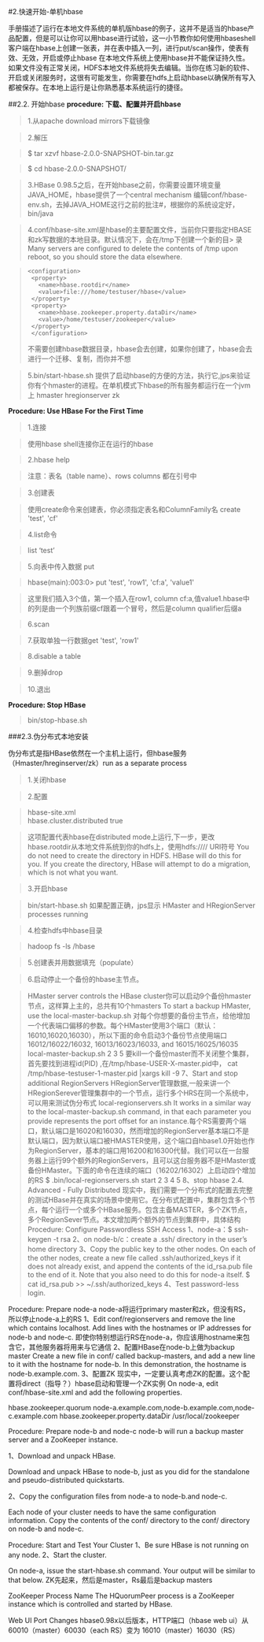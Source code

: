 #2.快速开始-单机hbase

手册描述了运行在本地文件系统的单机版hbase的例子，这并不是适当的hbase产品配置，但是可以让你可以用hbase进行试验，这一小节教你如何使用hbaseshell客户端在hbase上创建一张表，并在表中插入一列，进行put/scan操作，使表有效、无效，开启或停止hbase
在本地文件系统上使用hbase并不能保证持久性。如果文件没有正常关闭，HDFS本地文件系统将失去编辑。当你在练习新的软件、开启或关闭服务时，这很有可能发生，你需要在hdfs上启动hbase以确保所有写入都被保存。在本地上运行是让你熟悉基本系统运行的捷径。

##2.2. 开始hbase
**procedure: 下载、配置并开启hbase**

> 1.从apache download mirrors下载镜像

> 2.解压

>    $ tar xzvf hbase-2.0.0-SNAPSHOT-bin.tar.gz

>    $ cd hbase-2.0.0-SNAPSHOT/

> 3.HBase 0.98.5之后，在开始hbase之前，你需要设置环境变量JAVA_HOME，hbase提供了一个central mechanism 
> 编辑conf/hbase-env.sh，去掉JAVA_HOME这行之前的批注#，根据你的系统设定好，bin/java

> 4.conf/hbase-site.xml是hbase的主要配置文件，当前你只要指定HBASE和zk写数据的本地目录。默认情况下，会在/tmp下创建一个新的目> 录 Many servers are configured to delete the contents of /tmp upon reboot, so you should store the data elsewhere.

>     <configuration>
>      <property>
>        <name>hbase.rootdir</name>
>        <value>file:///home/testuser/hbase</value>
>      </property>
>      <property>
>        <name>hbase.zookeeper.property.dataDir</name>
>        <value>/home/testuser/zookeeper</value>
>      </property>
>      </configuration>
>  不需要创建hbase数据目录，hbase会去创建，如果你创建了，hbase会去进行一个迁移、复制，而你并不想

> 5.bin/start-hbase.sh 提供了启动hbase的方便的方法，执行它,jps来验证你有个hmaster的进程。在单机模式下hbase的所有服务都运行在一个jvm上 hmaster hregionserver zk

**Procedure: Use HBase For the First Time**

> 1.连接

>  使用hbase shell连接你正在运行的hbase

> 2.hbase help

> 注意：表名（table name）、rows columns 都在引号中

> 3.创建表
    
> 使用create命令来创建表，你必须指定表名和ColumnFamily名 create 'test', 'cf'

> 4.list命令

> list ‘test’

> 5.向表中传入数据  put

> hbase(main):003:0> put 'test', 'row1', 'cf:a', 'value1'

> 这里我们插入3个值，第一个插入在row1, column cf:a,值value1.hbase中的列是由一个列族前缀cf跟着一个冒号，然后是column qualifier后缀a

> 6.scan

> 7.获取单独一行数据get 'test', 'row1'

> 8.disable a table

> 9.删掉drop

> 10.退出

**Procedure: Stop HBase**

> bin/stop-hbase.sh

###2.3.伪分布式本地安装

伪分布式是指HBase依然在一个主机上运行，但hbase服务（Hmaster/hreginserver/zk）run as a separate process
> 1.关闭hbase

> 2.配置

> hbase-site.xml   
>     <property>
        <name>hbase.cluster.distributed</name>
        <value>true</value>
      </property>

> 这项配置代表hbase在distributed mode上运行,下一步，更改hbase.rootdir从本地文件系统到你的hdfs上，使用hdfs://// URI符号 You do not need to create the directory in HDFS. HBase will do this for you. If you create the directory, HBase will attempt to do a migration, which is not what you want.

> 3.开启hbase

> bin/start-hbase.sh  如果配置正确，jps显示 HMaster and HRegionServer processes running

> 4.检查hdfs中hbase目录

> hadoop fs -ls /hbase

> 5.创建表并用数据填充（populate）

> 6.启动停止一个备份的hbase主节点。
 
> HMaster server controls the HBase cluster你可以启动9个备份hmaster节点，这样算上主的，总共有10个hmasters  To start a backup HMaster, use the local-master-backup.sh 
>对每个你想要的备份主节点，给他增加一个代表端口偏移的参数。每个HMaster使用3个端口（默认：16010,16020,16030），所以下面的命令启动3个备份节点使用端口16012/16022/16032, 16013/16023/16033, and 16015/16025/16035
 local-master-backup.sh 2 3 5
 要kill一个备份master而不关闭整个集群，首先要找到进程id(PID) ,在/tmp/hbase-USER-X-master.pid中，
 cat /tmp/hbase-testuser-1-master.pid |xargs kill -9
 7、Start and stop additional RegionServers
 HRegionServer管理数据,一般来讲一个HRegionSerever管理集群中的一个节点，运行多个HRS在同一个系统中，可以用来测试伪分布式
 local-regionservers.sh It works in a similar way to the local-master-backup.sh command, in that each parameter you provide represents the port offset for an instance.每个RS需要两个端口，默认端口是16020和16030，然而增加的RegionServer基本端口不是默认端口，因为默认端口被HMASTER使用，这个端口自hbase1.0开始也作为RegionServer，基本的端口用16200和16300代替。我们可以在一台服务器上运行99个额外的RegionServers，且可以这台服务器不是HMaster或备份HMaster。下面的命令在连续的端口（16202/16302）上启动四个增加的RS
 $ .bin/local-regionservers.sh start 2 3 4 5
 8、stop hbase
2.4. Advanced - Fully Distributed
现实中，我们需要一个分布式的配置去完整的测试HBase并在真实的场景中使用它。在分布式配置中，集群包含多个节点，每个运行一个或多个HBase服务。包含主备MASTER，多个ZK节点，多个RegionSever节点。本文增加两个额外的节点到集群中，具体结构
Procedure: Configure Passwordless SSH Access
1、node-a：$ ssh-keygen -t rsa
2、on node-b/c：create a .ssh/ directory in the user’s home directory
3、Copy the public key to the other nodes. On each of the other nodes, create a new file called .ssh/authorized_keys if it does not already exist, and append the contents of the id_rsa.pub file to the end of it. Note that you also need to do this for node-a itself.
$ cat id_rsa.pub >> ~/.ssh/authorized_keys
4、Test password-less login.

Procedure: Prepare node-a
node-a将运行primary master和zk，但没有RS，所以停止node-a上的RS
1、Edit conf/regionservers and remove the line which contains localhost. Add lines with the hostnames or IP addresses for node-b and node-c.
即使你特别想运行RS在node-a，你应该用hostname来包含它，其他服务器将用来与它通信
2、配置HBase在node-b上做为backup master
Create a new file in conf/ called backup-masters, and add a new line to it with the hostname for node-b. In this demonstration, the hostname is node-b.example.com.
3、配置ZK
现实中，一定要认真考虑ZK的配置。这个配置将direct（指导？）hbase启动和管理一个ZK实例
On node-a, edit conf/hbase-site.xml and add the following properties.

<property>
  <name>hbase.zookeeper.quorum</name>
  <value>node-a.example.com,node-b.example.com,node-c.example.com</value>
</property>
<property>
  <name>hbase.zookeeper.property.dataDir</name>
  <value>/usr/local/zookeeper</value>
</property>

Procedure: Prepare node-b and node-c
node-b will run a backup master server and a ZooKeeper instance.

1、Download and unpack HBase.

Download and unpack HBase to node-b, just as you did for the standalone and pseudo-distributed quickstarts.

2、Copy the configuration files from node-a to node-b.and node-c.

Each node of your cluster needs to have the same configuration information. Copy the contents of the conf/ directory to the conf/ directory on node-b and node-c.

Procedure: Start and Test Your Cluster
1、Be sure HBase is not running on any node.
2、Start the cluster.

On node-a, issue the start-hbase.sh command. Your output will be similar to that below.
ZK先起来，然后是master，Rs最后是backup masters

ZooKeeper Process Name
The HQuorumPeer process is a ZooKeeper instance which is controlled and started by HBase. 

Web UI Port Changes
hbase0.98x以后版本，HTTP端口（hbase web ui）从60010（master）60030（each RS）变为 16010（master）16030（RS）
